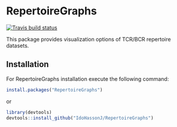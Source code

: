 
<!-- README.md is generated from README.Rmd. Please edit that file -->

# RepertoireGraphs

<!-- badges: start -->

[![Travis build
status](https://travis-ci.com/IdoHassonJ/RepertoireGraphs.svg?branch=main)](https://travis-ci.com/IdoHassonJ/RepertoireGraphs)
<!-- badges: end -->

This package provides visualization options of TCR/BCR repertoire datasets.

## Installation

For RepertoireGraphs installation execute the following command:

``` r
install.packages("RepertoireGraphs")
```

or

``` r
library(devtools)
devtools::install_github("IdoHassonJ/RepertoireGraphs")
```
